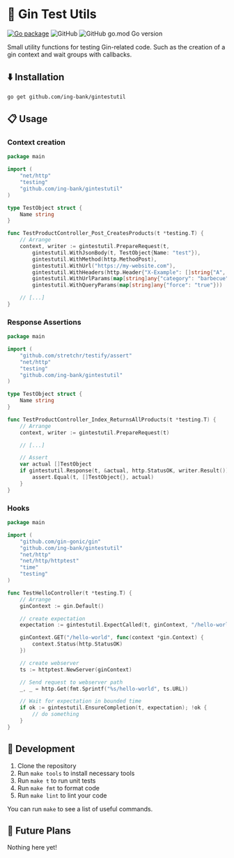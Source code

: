 # 🦁 Gin Test Utils

[![Go package](https://github.com/ing-bank/gintestutil/actions/workflows/test.yaml/badge.svg)](https://github.com/ing-bank/gintestutil/actions/workflows/test.yaml)
![GitHub](https://img.shields.io/github/license/ing-bank/gintestutil)
![GitHub go.mod Go version](https://img.shields.io/github/go-mod/go-version/ing-bank/gintestutil)

Small utility functions for testing Gin-related code.
Such as the creation of a gin context and wait groups with callbacks.

## ⬇️ Installation

`go get github.com/ing-bank/gintestutil`

## 📋 Usage

### Context creation

```go
package main

import (
	"net/http"
	"testing"
	"github.com/ing-bank/gintestutil"
)

type TestObject struct {
	Name string
}

func TestProductController_Post_CreatesProducts(t *testing.T) {
	// Arrange
	context, writer := gintestutil.PrepareRequest(t,
		gintestutil.WithJsonBody(t, TestObject{Name: "test"}),
		gintestutil.WithMethod(http.MethodPost),
		gintestutil.WithUrl("https://my-website.com"),
		gintestutil.WithHeaders(http.Header{"X-Example": []string{"A", "B"}}),
		gintestutil.WithUrlParams(map[string]any{"category": "barbecue"}),
	    gintestutil.WithQueryParams(map[string]any{"force": "true"}))

	// [...]
}
```

### Response Assertions

```go
package main

import (
	"github.com/stretchr/testify/assert"
	"net/http"
	"testing"
	"github.com/ing-bank/gintestutil"
)

type TestObject struct {
	Name string
}

func TestProductController_Index_ReturnsAllProducts(t *testing.T) {
	// Arrange
	context, writer := gintestutil.PrepareRequest(t)

	// [...]

	// Assert
	var actual []TestObject
	if gintestutil.Response(t, &actual, http.StatusOK, writer.Result()) {
		assert.Equal(t, []TestObject{}, actual)
	}
}
```

### Hooks

```go
package main

import (
	"github.com/gin-gonic/gin"
	"github.com/ing-bank/gintestutil"
	"net/http"
	"net/http/httptest"
	"time"
	"testing"
)

func TestHelloController(t *testing.T) {
	// Arrange
	ginContext := gin.Default()

	// create expectation
	expectation := gintestutil.ExpectCalled(t, ginContext, "/hello-world")

	ginContext.GET("/hello-world", func(context *gin.Context) {
		context.Status(http.StatusOK)
	})

	// create webserver
	ts := httptest.NewServer(ginContext)

	// Send request to webserver path
	_, _ = http.Get(fmt.Sprintf("%s/hello-world", ts.URL))

	// Wait for expectation in bounded time
	if ok := gintestutil.EnsureCompletion(t, expectation); !ok {
		// do something
	}
}
```

## 🚀 Development

1. Clone the repository
2. Run `make tools` to install necessary tools
3. Run `make t` to run unit tests
4. Run `make fmt` to format code
4. Run `make lint` to lint your code

You can run `make` to see a list of useful commands.

## 🔭 Future Plans

Nothing here yet!
